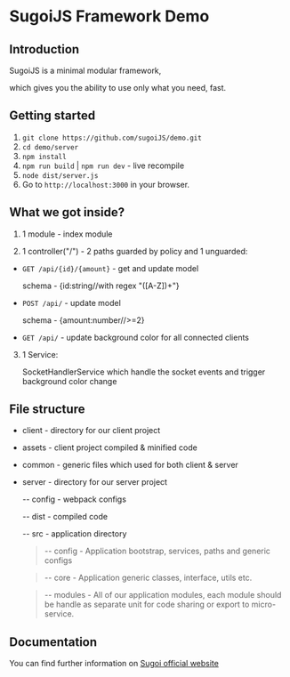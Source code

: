 # SugoiJS Framework Demo

## Introduction
SugoiJS is a minimal modular framework,

which gives you the ability to use only what you need, fast.

## Getting started

1. `git clone https://github.com/sugoiJS/demo.git`
2. `cd demo/server`
3. `npm install`
4. `npm run build` | `npm run dev` - live recompile
5. `node dist/server.js`
6. Go to `http://localhost:3000` in your browser.

## What we got inside?

1. 1 module - index module

2. 1 controller("/") - 2 paths guarded by policy and 1 unguarded:

- `GET /api/{id}/{amount}` - get and update model

    schema - {id:string//with regex "([A-Z])+"}

- `POST /api/` - update model

    schema - {amount:number//>=2}

- `GET /api/` - update background color for all connected clients

3. 1 Service:

    SocketHandlerService which handle the socket events and trigger background color change


## File structure

 - client - directory for our client project
 - assets - client project compiled & minified code
 - common - generic files which used for both client & server
 - server - directory for our server project

    -- config - webpack configs

    -- dist - compiled code

    -- src - application directory

      > -- config   - Application bootstrap, services, paths and generic configs

      > -- core     - Application generic classes, interface, utils etc.

      > -- modules  - All of our application modules, each module should be handle as separate unit for code sharing or export to micro-service.

## Documentation

You can find further information on [Sugoi official website](http://www.sugoijs.com)
